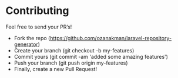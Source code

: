 # Contributing

Feel free to send your PR’s!

- Fork the repo (https://github.com/ozanakman/laravel-repository-generator)
- Create your branch (git checkout -b my-features)
- Commit yours (git commit -am 'added some amazing features')
- Push your branch (git push origin my-features)
- Finally, create a new Pull Request!
